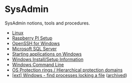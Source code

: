 # SysAdmin

SysAdmin notions, tools and procedures.

- [Linux](linux/README.md)
- [Raspberry PI Setup](rpi-setup.md)
- [OpenSSH for Windows](win-openssh.md)
- [Microsoft SQL Server](ms-sqlserver.md)
- [Starting applications on Windows](win-start.md)
- [Windows Install/Setup Information](win-setup.md)
- [Windows Command Line](win-cli.md)
- [OS Protection rings / Hierarchical protection domains](os-protection-rings.md)
- [[ext] Windows - find processes locking a file](https://stackoverflow.com/a/20623302) ([archived](https://web.archive.org/web/20230217163515/https://stackoverflow.com/questions/1304/how-to-check-for-file-lock/20623302#answer-20623302))
